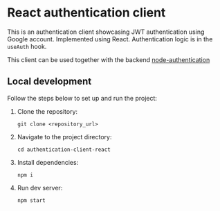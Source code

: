 # React authentication client 

This is an authentication client showcasing JWT authentication using Google account.
Implemented using React.
Authentication logic is in the `useAuth` hook.

This client can be used together with the backend [node-authentication](https://github.com/morsko1/node-authentication)


## Local development

Follow the steps below to set up and run the project:

1. Clone the repository:
    ```
    git clone <repository_url>
    ```

2. Navigate to the project directory:
    ```
    cd authentication-client-react
    ```

3. Install dependencies:
    ```
    npm i
    ```

4. Run dev server:
    ```
    npm start
    ```
